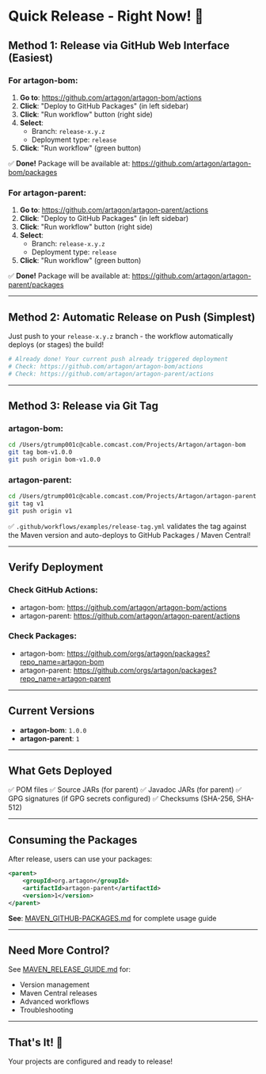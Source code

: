 # Quick Release - Right Now! 🚀

## Method 1: Release via GitHub Web Interface (Easiest)

### For artagon-bom:

1. **Go to**: https://github.com/artagon/artagon-bom/actions
2. **Click**: "Deploy to GitHub Packages" (in left sidebar)
3. **Click**: "Run workflow" button (right side)
4. **Select**:
   - Branch: `release-x.y.z`
   - Deployment type: `release`
5. **Click**: "Run workflow" (green button)

✅ **Done!** Package will be available at: https://github.com/artagon/artagon-bom/packages

### For artagon-parent:

1. **Go to**: https://github.com/artagon/artagon-parent/actions
2. **Click**: "Deploy to GitHub Packages" (in left sidebar)
3. **Click**: "Run workflow" button (right side)
4. **Select**:
   - Branch: `release-x.y.z`
   - Deployment type: `release`
5. **Click**: "Run workflow" (green button)

✅ **Done!** Package will be available at: https://github.com/artagon/artagon-parent/packages

---

## Method 2: Automatic Release on Push (Simplest)

Just push to your `release-x.y.z` branch - the workflow automatically deploys (or stages) the build!

```bash
# Already done! Your current push already triggered deployment
# Check: https://github.com/artagon/artagon-bom/actions
# Check: https://github.com/artagon/artagon-parent/actions
```

---

## Method 3: Release via Git Tag

### artagon-bom:
```bash
cd /Users/gtrump001c@cable.comcast.com/Projects/Artagon/artagon-bom
git tag bom-v1.0.0
git push origin bom-v1.0.0
```

### artagon-parent:
```bash
cd /Users/gtrump001c@cable.comcast.com/Projects/Artagon/artagon-parent
git tag v1
git push origin v1
```

✅ `.github/workflows/examples/release-tag.yml` validates the tag against the Maven version and auto-deploys to GitHub Packages / Maven Central!

---

## Verify Deployment

### Check GitHub Actions:
- artagon-bom: https://github.com/artagon/artagon-bom/actions
- artagon-parent: https://github.com/artagon/artagon-parent/actions

### Check Packages:
- artagon-bom: https://github.com/orgs/artagon/packages?repo_name=artagon-bom
- artagon-parent: https://github.com/orgs/artagon/packages?repo_name=artagon-parent

---

## Current Versions

- **artagon-bom**: `1.0.0`
- **artagon-parent**: `1`

---

## What Gets Deployed

✅ POM files
✅ Source JARs (for parent)
✅ Javadoc JARs (for parent)
✅ GPG signatures (if GPG secrets configured)
✅ Checksums (SHA-256, SHA-512)

---

## Consuming the Packages

After release, users can use your packages:

```xml
<parent>
    <groupId>org.artagon</groupId>
    <artifactId>artagon-parent</artifactId>
    <version>1</version>
</parent>
```

**See**: [MAVEN_GITHUB-PACKAGES.md](MAVEN_GITHUB-PACKAGES.md) for complete usage guide

---

## Need More Control?

See [MAVEN_RELEASE_GUIDE.md](MAVEN_RELEASE_GUIDE.md) for:
- Version management
- Maven Central releases
- Advanced workflows
- Troubleshooting

---

## That's It! 🎉

Your projects are configured and ready to release!
